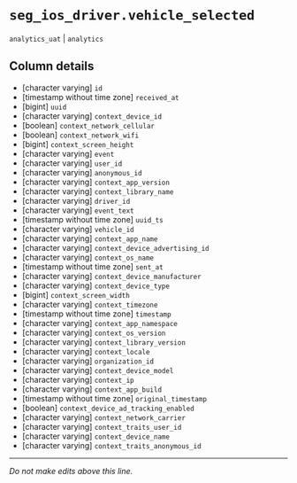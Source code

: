 # `seg_ios_driver.vehicle_selected`
`analytics_uat` | `analytics`

## Column details
* [character varying] `id`
* [timestamp without time zone] `received_at`
* [bigint]    `uuid`
* [character varying] `context_device_id`
* [boolean]   `context_network_cellular`
* [boolean]   `context_network_wifi`
* [bigint]    `context_screen_height`
* [character varying] `event`
* [character varying] `user_id`
* [character varying] `anonymous_id`
* [character varying] `context_app_version`
* [character varying] `context_library_name`
* [character varying] `driver_id`
* [character varying] `event_text`
* [timestamp without time zone] `uuid_ts`
* [character varying] `vehicle_id`
* [character varying] `context_app_name`
* [character varying] `context_device_advertising_id`
* [character varying] `context_os_name`
* [timestamp without time zone] `sent_at`
* [character varying] `context_device_manufacturer`
* [character varying] `context_device_type`
* [bigint]    `context_screen_width`
* [character varying] `context_timezone`
* [timestamp without time zone] `timestamp`
* [character varying] `context_app_namespace`
* [character varying] `context_os_version`
* [character varying] `context_library_version`
* [character varying] `context_locale`
* [character varying] `organization_id`
* [character varying] `context_device_model`
* [character varying] `context_ip`
* [character varying] `context_app_build`
* [timestamp without time zone] `original_timestamp`
* [boolean]   `context_device_ad_tracking_enabled`
* [character varying] `context_network_carrier`
* [character varying] `context_traits_user_id`
* [character varying] `context_device_name`
* [character varying] `context_traits_anonymous_id`

-------------------------------------------------------------------------------
*Do not make edits above this line.*
